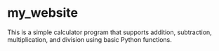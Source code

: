 # my_website
This is a simple calculator program that supports addition, subtraction, multiplication, and division using basic Python functions.
